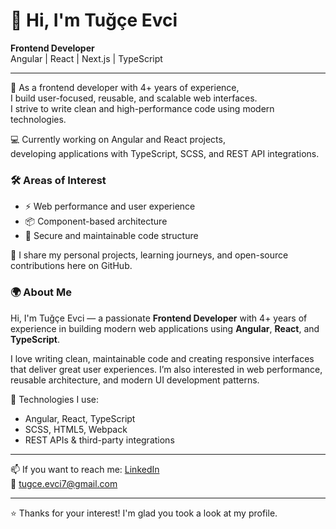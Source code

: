 # 👋 Hi, I'm Tuğçe Evci

**Frontend Developer**  
Angular | React | Next.js | TypeScript 

---

🎯 As a frontend developer with 4+ years of experience,  
I build user-focused, reusable, and scalable web interfaces.  
I strive to write clean and high-performance code using modern technologies.

💻 Currently working on Angular and React projects,  
developing applications with TypeScript, SCSS, and REST API integrations.

### 🛠️ Areas of Interest
- ⚡ Web performance and user experience  
- 📦 Component-based architecture  
- 🔐 Secure and maintainable code structure

📌 I share my personal projects, learning journeys, and open-source contributions here on GitHub.

### 🌍 About Me

Hi, I'm Tuğçe Evci — a passionate **Frontend Developer** with 4+ years of experience in building modern web applications using **Angular**, **React**, and **TypeScript**.

I love writing clean, maintainable code and creating responsive interfaces that deliver great user experiences. I’m also interested in web performance, reusable architecture, and modern UI development patterns.

🔧 Technologies I use:
- Angular, React, TypeScript
- SCSS, HTML5, Webpack
- REST APIs & third-party integrations

---

📫 If you want to reach me:
[LinkedIn](https://www.linkedin.com/in/tugceevci/)  
📧 tugce.evci7@gmail.com

---

⭐ Thanks for your interest! I'm glad you took a look at my profile.
